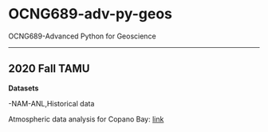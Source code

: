 # OCNG689-adv-py-geos
OCNG689-Advanced Python for Geoscience

----

## 2020 Fall TAMU

**Datasets**

-NAM-ANL,Historical data

Atmospheric data analysis for Copano Bay:
[link](https://www.ncei.noaa.gov/thredds/catalog/model-namanl-old/catalog.html)
